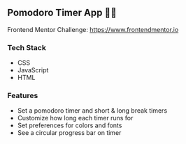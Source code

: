 ## Pomodoro Timer App 🍅⏰

Frontend Mentor Challenge: https://www.frontendmentor.io 


### Tech Stack
- CSS
- JavaScript 
- HTML


### Features 

- Set a pomodoro timer and short & long break timers 
- Customize how long each timer runs for
- Set preferences for colors and fonts
- See a circular progress bar on timer

